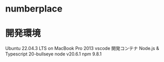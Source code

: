 numberplace
======================

# 開発環境
Ubuntu 22.04.3 LTS on MacBook Pro 2013
vscode
開発コンテナ Node.js & Typescript 20-bullseye
node v20.6.1
npm 9.8.1
